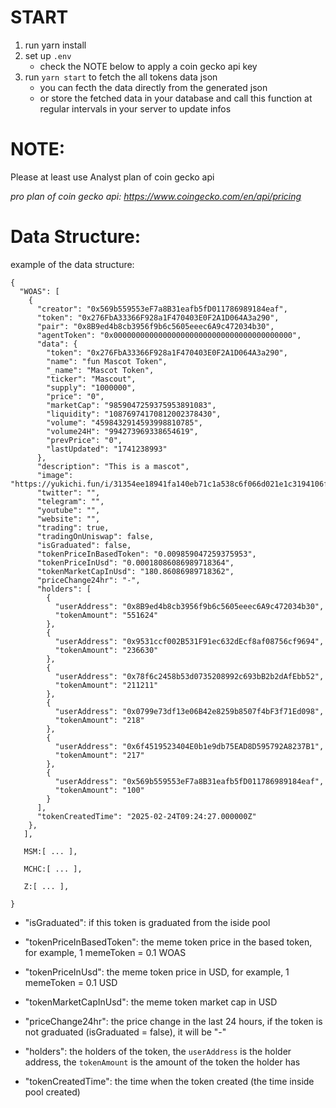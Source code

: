 
# START

1. run yarn install
2. set up `.env` 
   - check the NOTE below to apply a coin gecko api key
3. run `yarn start` to fetch the all tokens data json 
   - you can fecth the data directly from the generated json
   - or store the fetched data in your database and call this function at regular intervals in your server to update infos

# NOTE: 

Please at least use Analyst plan of coin gecko api

*pro plan of coin gecko api: https://www.coingecko.com/en/api/pricing*

# Data Structure:

example of the data structure:

```
{
  "WOAS": [
    {
      "creator": "0x569b559553eF7a8B31eafb5fD011786989184eaf",
      "token": "0x276FbA33366F928a1F470403E0F2A1D064A3a290",
      "pair": "0x8B9ed4b8cb3956f9b6c5605eeec6A9c472034b30",
      "agentToken": "0x0000000000000000000000000000000000000000",
      "data": {
        "token": "0x276FbA33366F928a1F470403E0F2A1D064A3a290",
        "name": "fun Mascot Token",
        "_name": "Mascot Token",
        "ticker": "Mascout",
        "supply": "1000000",
        "price": "0",
        "marketCap": "9859047259375953891083",
        "liquidity": "10876974170812002378430",
        "volume": "4598432914593998810785",
        "volume24H": "994273969338654619",
        "prevPrice": "0",
        "lastUpdated": "1741238993"
      },
      "description": "This is a mascot",
      "image": "https://yukichi.fun/i/31354ee18941fa140eb71c1a538c6f066d021e1c3194106fea958e86fcdbd14a.webp",
      "twitter": "",
      "telegram": "",
      "youtube": "",
      "website": "",
      "trading": true,
      "tradingOnUniswap": false,
      "isGraduated": false,
      "tokenPriceInBasedToken": "0.009859047259375953",
      "tokenPriceInUsd": "0.00018086086989718364",
      "tokenMarketCapInUsd": "180.86086989718362",
      "priceChange24hr": "-",
      "holders": [
        {
          "userAddress": "0x8B9ed4b8cb3956f9b6c5605eeec6A9c472034b30",
          "tokenAmount": "551624"
        },
        {
          "userAddress": "0x9531ccf002B531F91ec632dEcf8af08756cf9694",
          "tokenAmount": "236630"
        },
        {
          "userAddress": "0x78f6c2458b53d0735208992c693bB2b2dAfEbb52",
          "tokenAmount": "211211"
        },
        {
          "userAddress": "0x0799e73df13e06B42e8259b8507f4bF3f71Ed098",
          "tokenAmount": "218"
        },
        {
          "userAddress": "0x6f4519523404E0b1e9db75EAD8D595792A8237B1",
          "tokenAmount": "217"
        },
        {
          "userAddress": "0x569b559553eF7a8B31eafb5fD011786989184eaf",
          "tokenAmount": "100"
        }
      ],
      "tokenCreatedTime": "2025-02-24T09:24:27.000000Z"
    },
   ],

   MSM:[ ... ],

   MCHC:[ ... ],

   Z:[ ... ],

}
```

- "isGraduated": if this token is graduated from the iside pool

- "tokenPriceInBasedToken": the meme token price in the based token, for example, 1 memeToken = 0.1 WOAS
  
- "tokenPriceInUsd": the meme token price in USD, for example, 1 memeToken = 0.1 USD
  
- "tokenMarketCapInUsd": the meme token market cap in USD
  
- "priceChange24hr": the price change in the last 24 hours, if the token is not graduated (isGraduated = false), it will be "-"
  
- "holders": the holders of the token, the `userAddress` is the holder address, the `tokenAmount` is the amount of the token the holder has
  
- "tokenCreatedTime": the time when the token created (the time inside pool created)